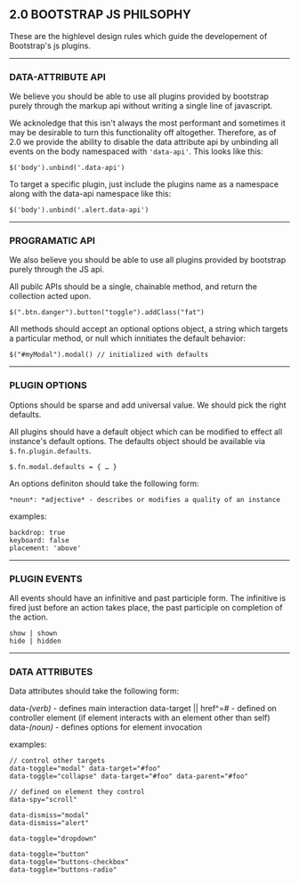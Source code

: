## 2.0 BOOTSTRAP JS PHILSOPHY
These are the highlevel design rules which guide the developement of Bootstrap's js plugins.

---

### DATA-ATTRIBUTE API

We believe you should be able to use all plugins provided by bootstrap purely through the markup api without writing a single line of javascript.

We acknoledge that this isn't always the most performant and sometimes it may be desirable to turn this functionality off altogether. Therefore, as of 2.0 we provide the ability to disable the data attribute api by unbinding all events on the body namespaced with `'data-api'`. This looks like this:

    $('body').unbind('.data-api')

To target a specific plugin, just include the plugins name as a namespace along with the data-api namespace like this:

    $('body').unbind('.alert.data-api')

---

### PROGRAMATIC API

We also believe you should be able to use all plugins provided by bootstrap purely through the JS api.

All pubilc APIs should be a single, chainable method, and return the collection acted upon.

    $(".btn.danger").button("toggle").addClass("fat")

All methods should accept an optional options object, a string which targets a particular method, or null which innitiates the default behavior:

    $("#myModal").modal() // initialized with defaults

---

### PLUGIN OPTIONS

Options should be sparse and add universal value. We should pick the right defaults.

All plugins should have a default object which can be modified to effect all instance's default options. The defaults object should be available via `$.fn.plugin.defaults`.

    $.fn.modal.defaults = { … }

An options definiton should take the following form:

    *noun*: *adjective* - describes or modifies a quality of an instance

examples:

    backdrop: true
    keyboard: false
    placement: 'above'

---

### PLUGIN EVENTS

All events should have an infinitive and past participle form. The infinitive is fired just before an action takes place, the past participle on completion of the action.

    show | shown
    hide | hidden

---


### DATA ATTRIBUTES

Data attributes should take the following form:

data-*(verb)* - defines main interaction
data-target || href^=# - defined on controller element (if element interacts with an element other than self)
data-*(noun)* - defines options for element invocation

examples:

    // control other targets
    data-toggle="modal" data-target="#foo"
    data-toggle="collapse" data-target="#foo" data-parent="#foo"

    // defined on element they control
    data-spy="scroll"

    data-dismiss="modal"
    data-dismiss="alert"

    data-toggle="dropdown"

    data-toggle="button"
    data-toggle="buttons-checkbox"
    data-toggle="buttons-radio"